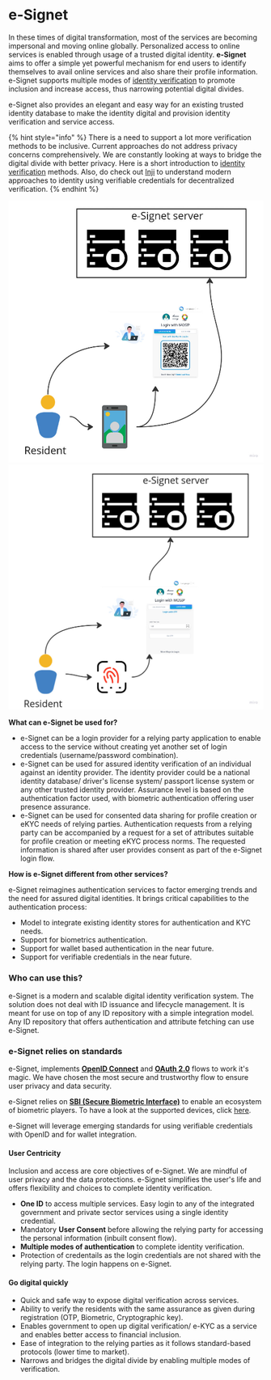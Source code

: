 # e-Signet

In these times of digital transformation, most of the services are becoming impersonal and moving online globally. Personalized access to online services is enabled through usage of a trusted digital identity. **e-Signet** aims to offer a simple yet powerful mechanism for end users to identify themselves to avail online services and also share their profile information. e-Signet supports multiple modes of [identity verification](identity-verification.md) to promote inclusion and increase access, thus narrowing potential digital divides.

e-Signet also provides an elegant and easy way for an existing trusted identity database to make the identity digital and provision identity verification and service access. 

{% hint style="info" %}
There is a need to support a lot more verification methods to be inclusive. Current approaches do not address privacy concerns comprehensively. We are constantly looking at ways to bridge the digital divide with better privacy. Here is a short introduction to [identity verification](identity-verification.md) methods. Also, do check out [Inji](https://app.gitbook.com/s/4EyCrLbFom7vj7UcMIUZ/modules/mobile-application) to understand modern approaches to identity using verifiable credentials for decentralized verification.
{% endhint %}


![](.gitbook/assets/e-signet-qr.jpg) ![](.gitbook/assets/e-signet-bio.jpg)

**What can e-Signet be used for?**

* e-Signet can be a login provider for a relying party application to enable access to the service without creating yet another set of login credentials (username/password combination).
* e-Signet can be used for assured identity verification of an individual against an identity provider. The identity provider could be a national identity database/  driver's license system/ passport license system or any other trusted identity provider. Assurance level is based on the authentication factor used, with biometric authentication offering user presence assurance.
* e-Signet can be used for consented data sharing for profile creation or eKYC needs of relying parties. Authentication requests from a relying party can be accompanied by a request for a set of attributes suitable for profile creation or meeting eKYC process norms. The requested information is shared after user provides consent as part of the e-Signet login flow.

**How is e-Signet different from other services?**

e-Signet reimagines authentication services to factor emerging trends and the need for assured digital identities. It brings critical capabilities to the authentication process:
* Model to integrate existing identity stores for authentication and KYC needs.
* Support for biometrics authentication.
* Support for wallet based authentication in the near future.
* Support for verifiable credentials in the near future.


### Who can use this?

e-Signet is a modern and scalable digital identity verification system. The solution does not deal with ID issuance and lifecycle management. It is meant for use on top of any ID repository with a simple integration model. Any ID repository that offers authentication and attribute fetching can use e-Signet.

### e-Signet relies on standards

e-Signet, implements [**OpenID Connect**](https://openid.net/connect/) and [**OAuth 2.0**](https://oauth.net/2/) flows to work it's magic. We have chosen the most secure and trustworthy flow to ensure user privacy and data security.

e-Signet relies on [**SBI (Secure Biometric Interface)**](https://standards.ieee.org/ieee/3167/10925/) to enable an ecosystem of biometric players. To have a look at the supported devices, click [here](https://docs.mosip.io/1.2.0/biometrics/biometric-devices).

e-Signet will leverage emerging standards for using verifiable credentials with OpenID and for wallet integration.

#### User Centricity

Inclusion and access are core objectives of e-Signet. We are mindful of user privacy and the data protections. e-Signet simplifies the user's life and offers flexibility and choices to complete identity verification.

* **One ID** to access multiple services. Easy login to any of the integrated government and private sector services using a single identity credential.
* Mandatory **User Consent** before allowing the relying party for accessing the personal information (inbuilt consent flow).
* **Multiple modes of authentication** to complete identity verification.
* Protection of credentails as the login credentials are not shared with the relying party. The login happens on e-Signet.

#### Go digital quickly

* Quick and safe way to expose digital verification across services.
* Ability to verify the residents with the same assurance as given during registration (OTP, Biometric, Cryptographic key).
* Enables government to open up digital verification/ e-KYC as a service and enables better access to financial inclusion.
* Ease of integration to the relying parties as it follows standard-based protocols (lower time to market).
* Narrows and bridges the digital divide by enabling multiple modes of verification.

